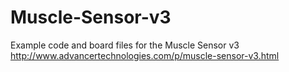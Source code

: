 Muscle-Sensor-v3
================

Example code and board files for the Muscle Sensor v3 http://www.advancertechnologies.com/p/muscle-sensor-v3.html